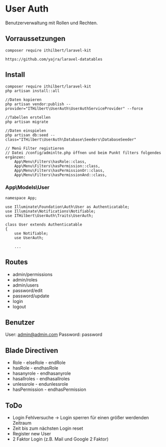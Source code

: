 # User Auth
Benutzerverwaltung mit Rollen und Rechten.

## Vorraussetzungen
```
composer require ithilbert/laravel-kit

https://github.com/yajra/laravel-datatables
```

## Install
```
composer require ithilbert/laravel-kit
php artisan install::all

//Daten kopieren
php artisan vendor:publish --provider="ITHilbert\UserAuth\UserAuthServiceProvider" --force

//Tabellen erstellen
php artisan migrate

//Daten einspielen
php artisan db:seed --class="ITHilbert\UserAuth\Database\Seeders\DatabaseSeeder" 

// Menü Filter registieren
// Datei /config/adminlte.php öffnen und beim Punkt filters folgendes ergänzen:
    App\Menu\Filters\hasRole::class,
    App\Menu\Filters\hasPermission::class,
    App\Menu\Filters\hasPermissionOr::class,
    App\Menu\Filters\hasPermissionAnd::class,
```

### App\Models\User
```
namespace App;

use Illuminate\Foundation\Auth\User as Authenticatable;
use Illuminate\Notifications\Notifiable;
use ITHilbert\UserAuth\Traits\UserAuth;

class User extends Authenticatable
{
    use Notifiable;
    use UserAuth;

    ...
```


## Routes
- admin/permissions
- admin/roles
- admin/users
- password/edit
- password/update
- login
- logout

## Benutzer
User: admin@admin.com
Password: password


## Blade Directiven
- Role - elseRole - endRole
- hasRole - endhasRole
- hasanyrole - endhasanyrole
- hasallroles - endhasallroles
- unlessrole - endunlessrole
- hasPermission - endhasPermission


## ToDo
- Login Fehlversuche -> Login sperren für einen größer werdenden Zeitraum
- Zeit bis zum nächsten Login reset
- Register new User
- 2 Faktor Login (z.B. Mail und Google 2 Faktor)
